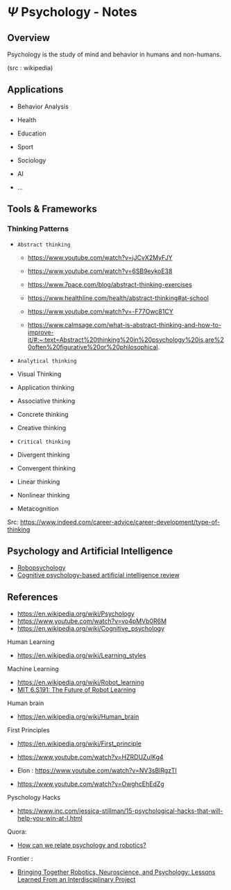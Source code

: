 # $\Psi$ Psychology  - Notes

## Overview

Psychology is the study of mind and behavior in humans and non-humans.

(src : wikipedia)

## Applications

- Behavior Analysis
- Health
- Education
- Sport
- Sociology
- AI
  
- ...

## Tools & Frameworks

### Thinking Patterns

- `Abstract thinking`

  - https://www.youtube.com/watch?v=jJCvX2MyFJY

  - https://www.youtube.com/watch?v=6SB9eykoE38
  - https://www.7pace.com/blog/abstract-thinking-exercises
  - https://www.healthline.com/health/abstract-thinking#at-school
  - https://www.youtube.com/watch?v=-F77Owc81CY

  - https://www.calmsage.com/what-is-abstract-thinking-and-how-to-improve-it/#:~:text=Abstract%20thinking%20in%20psychology%20is,are%20often%20figurative%20or%20philosophical.


- `Analytical thinking`
- Visual Thinking
- Application thinking 
- Associative thinking
- Concrete thinking
- Creative thinking
- `Critical thinking`
- Divergent thinking
- Convergent thinking
- Linear thinking
- Nonlinear thinking
- Metacognition


Src: https://www.indeed.com/career-advice/career-development/type-of-thinking


## Psychology and Artificial Intelligence

- [Robopsychology](https://en.wikipedia.org/wiki/Robopsychology)
- [Cognitive psychology-based artificial intelligence review](https://www.frontiersin.org/articles/10.3389/fnins.2022.1024316/full)
  

## References

- https://en.wikipedia.org/wiki/Psychology
- https://www.youtube.com/watch?v=vo4pMVb0R6M
- https://en.wikipedia.org/wiki/Cognitive_psychology


Human Learning

- https://en.wikipedia.org/wiki/Learning_styles

Machine Learning

- https://en.wikipedia.org/wiki/Robot_learning
- [MIT 6.S191: The Future of Robot Learning](https://www.youtube.com/watch?v=WHvWSYKGMDQ)



Human brain
- https://en.wikipedia.org/wiki/Human_brain

First Principles

- https://en.wikipedia.org/wiki/First_principle

- https://www.youtube.com/watch?v=HZRDUZuIKg4

- Elon  : https://www.youtube.com/watch?v=NV3sBlRgzTI

- https://www.youtube.com/watch?v=OwghcEhEdZg


Pyschology Hacks

- https://www.inc.com/jessica-stillman/15-psychological-hacks-that-will-help-you-win-at-l.html

Quora: 
- [How can we relate psychology and robotics?](https://quora.com/How-can-we-relate-psychology-and-robotics)

Frontier : 
- [Bringing Together Robotics, Neuroscience, and Psychology: Lessons Learned From an Interdisciplinary Project](https://www.frontiersin.org/articles/10.3389/fnhum.2021.630789/full)




